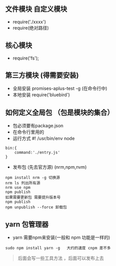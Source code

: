 ## 文件模块 自定义模块
- require('./xxxx')
- require(绝对路径)


## 核心模块 
- require('fs'); 


## 第三方模块 (得需要安装)
- 全局安装 promises-aplus-test -g (在命令行中)
- 本地安装 require('bluebird')


## 如何定义全局包 （包是模块的集合）
- 包必须要有package.json
- 在命令行里用的  
- 运行方式  #! /usr/bin/env node
```
bin:{
    command:'./entry.js'
}
```
- 发布包  (先去官方源) (nrm,npm,nvm)
```
npm install nrm -g 切换源
nrm ls 列出所有源
nrm use npm
npm publish
如果需要更新包 需要提升版本号
npm publish 
npm unpublish --force 卸载包
```

## yarn 包管理器
- yarn 需要npm来安装(一般和 npm 功能是一样的)
```
sudo npm install yarn -g   大约的速度 cnpm 差不多
```

> 后面会写一些工具方法 ，后面可以发布上去

